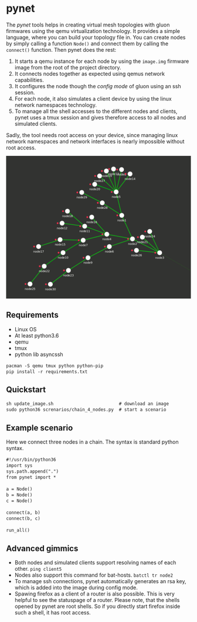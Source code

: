 # pynet

The *pynet* tools helps in creating virtual mesh topologies
with gluon firmwares using the qemu virtualization
technology. It provides a simple language, where you can
build your topology file in. You can create nodes by
simply calling a function `Node()` and connect them by
calling the `connect()` function. Then pynet does the rest:

1. It starts a qemu instance for each node by using the `image.img` firmware image from the root of the project directory.
2. It connects nodes together as expected using qemus network capabilities.
3. It configures the node though the *config mode* of gluon using an ssh session.
4. For each node, it also simulates a client device by using the linux network namespaces technology.
5. To manage all the shell accesses to the different nodes and clients, pynet uses a tmux session and gives therefore access to all nodes and simulated clients.

Sadly, the tool needs root access on your device, since
managing linux network namespaces and network interfaces
is nearly impossible without root access.

![picture of random mesh generated by pynet](mesh.gif)

## Requirements

- Linux OS
- At least python3.6
- qemu
- tmux
- python lib asyncssh

``` shell
pacman -S qemu tmux python python-pip
pip install -r requirements.txt
```

## Quickstart

``` shell
sh update_image.sh                         # download an image
sudo python36 screnarios/chain_4_nodes.py  # start a scenario
```

## Example scenario

Here we connect three nodes in a chain. The syntax is
standard python syntax.
```
#!/usr/bin/python36
import sys
sys.path.append(".")
from pynet import *

a = Node()
b = Node()
c = Node()

connect(a, b)
connect(b, c)

run_all()
```

## Advanced gimmics

- Both nodes and simulated clients support resolving names of each other. ```ping client5```
- Nodes also support this command for bat-hosts. ```batctl tr node2```
- To manage ssh connections, pynet automatically generates an rsa key, which is added into the image during config mode.
- Spawing firefox as a client of a router is also possible. This is very helpful to see the statuspage of a router. Please note, that the shells opened by pynet are root shells. So if you directly start firefox inside such a shell, it has root access.
